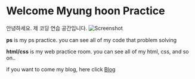 

# Welcome Myung hoon Practice 

안녕하세요. 제 코딩 연습 공간입니다.
![Screenshot](https://github.com/dhkdwk1130/asset/blog/how-to-practice-coding-820x400.jpeg)


**ps** is my ps practice. you can see all of my code that problem solving

**html/css** is my web practice room. you can see all of my html, css, and so on..

if you want to come my blog, here click [Blog]

[blog]:
https://tallman.tistory.com
